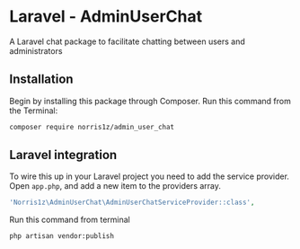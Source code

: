 # Laravel - AdminUserChat
A Laravel chat package to facilitate chatting between users and administrators
## Installation

Begin by installing this package through Composer. Run this command from the Terminal:

```bash
composer require norris1z/admin_user_chat
```
## Laravel integration

To wire this up in your Laravel project you need to add the service provider.
Open `app.php`, and add a new item to the providers array.

```php
'Norris1z\AdminUserChat\AdminUserChatServiceProvider::class',
```

Run this command from terminal 

```bash
php artisan vendor:publish
```
